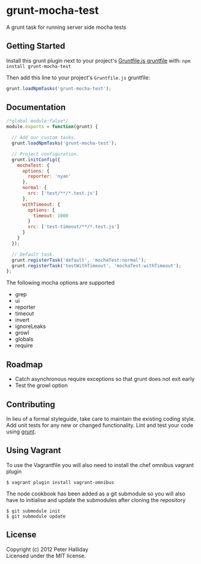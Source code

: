 # grunt-mocha-test

A grunt task for running server side mocha tests

## Getting Started
Install this grunt plugin next to your project's [Gruntfile.js gruntfile][getting_started] with: `npm install grunt-mocha-test`

Then add this line to your project's `Gruntfile.js` gruntfile:

```javascript
grunt.loadNpmTasks('grunt-mocha-test');
```

[grunt]: http://gruntjs.com
[getting_started]: http://gruntjs.com/getting-started

## Documentation

```javascript
/*global module:false*/
module.exports = function(grunt) {

  // Add our custom tasks.
  grunt.loadNpmTasks('grunt-mocha-test');

  // Project configuration.
  grunt.initConfig({
    mochaTest: {
      options: {
        reporter: 'nyan'
      },
      normal: {
        src: ['test/**/*.test.js']
      },
      withTimeout: {
        options: {
          timeout: 1000     
        }
        src: ['test-timeout/**/*.test.js']
      }
    }
  });

  // Default task.
  grunt.registerTask('default', 'mochaTest:normal');
  grunt.registerTask('testWithTimeout', 'mochaTest:withTimeout');
};
```

The following mocha options are supported

- grep
- ui
- reporter
- timeout
- invert
- ignoreLeaks
- growl
- globals
- require

## Roadmap

- Catch asynchronous require exceptions so that grunt does not exit early
- Test the growl option

## Contributing
In lieu of a formal styleguide, take care to maintain the existing coding style. Add unit tests for any new or changed functionality. Lint and test your code using [grunt][grunt].

## Using Vagrant
To use the Vagrantfile you will also need to install the chef omnibus vagrant plugin

`$ vagrant plugin install vagrant-omnibus`

The node cookbook has been added as a git submodule so you will also have to initialise and update the submodules after cloning the repository

```
$ git submodule init
$ git submodule update
```

## License
Copyright (c) 2012 Peter Halliday  
Licensed under the MIT license.
